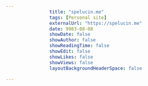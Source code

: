 ---
                title: "spelucin.me"
                tags: [Personal site]
                externalUrl: "https://spelucin.me"
                date: 9983-08-08
                showDate: false
                showAuthor: false
                showReadingTime: false
                showEdit: false
                showLikes: false
                showViews: false
                layoutBackgroundHeaderSpace: false
                ---
